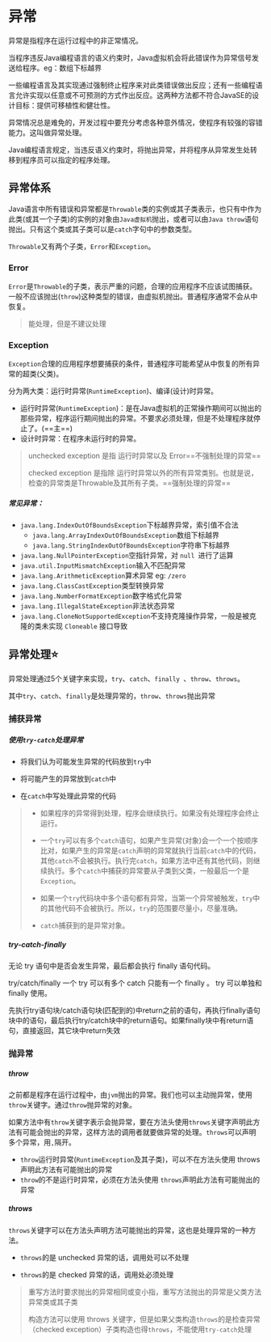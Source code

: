 # 异常

异常是指程序在运行过程中的非正常情况。

当程序违反Java编程语言的语义约束时，Java虚拟机会将此错误作为异常信号发送给程序。eg：数组下标越界

一些编程语言及其实现通过强制终止程序来对此类错误做出反应；还有一些编程语言允许实现以任意或不可预测的方式作出反应。这两种方法都不符合JavaSE的设计目标：提供可移植性和健壮性。

异常情况总是难免的，开发过程中要充分考虑各种意外情况，使程序有较强的容错能力。这叫做异常处理。

Java编程语言规定，当违反语义约束时，将抛出异常，并将程序从异常发生处转移到程序员可以指定的程序处理。

## 异常体系

Java语言中所有错误和异常都是`Throwable`类的实例或其子类表示，也只有中作为此类(或其一个子类)的实例的对象由`Java虚拟机`抛出，或者可以由`Java throw`语句抛出。只有这个类或其子类可以是`catch`字句中的参数类型。

`Throwable`又有两个子类，`Error`和`Exception`。

### Error

`Error`是`Throwable`的子类，表示严重的问题，合理的应用程序不应该试图捕获。一般不应该抛出(`throw`)这种类型的错误，由虚拟机抛出。普通程序通常不会从中恢复。

> 能处理，但是不建议处理

### Exception

`Exception`合理的应用程序想要捕获的条件，普通程序可能希望从中恢复的所有异常的超类(父类)。

分为两大类：运行时异常(`RuntimeException`)、编译(设计)时异常。

- 运行时异常(`RuntimeException`)：是在Java虚拟机的正常操作期间可以抛出的那些异常，程序运行期间抛出的异常。不要求必须处理，但是不处理程序就停止了。(==主==)
- 设计时异常：在程序未运行时的异常。

> unchecked exception 是指 运行时异常以及 Error==不强制处理的异常==
>
> checked exception 是指除 运行时异常以外的所有异常类别。也就是说，检查的异常类是Throwable及其所有子类。==强制处理的异常==

##### 常见异常：

- `java.lang.IndexOutOfBoundsException`下标越界异常，索引值不合法
  - `java.lang.ArrayIndexOutOfBoundsException`数组下标越界
  - `java.lang.StringIndexOutOfBoundsException`字符串下标越界
- `java.lang.NullPointerException`空指针异常，对 `null `进行了运算
- `java.util.InputMismatchException`输入不匹配异常
- `java.lang.ArithmeticException`算术异常 eg: `/zero`
- `java.lang.ClassCastException`类型转换异常
- `java.lang.NumberFormatException`数字格式化异常
- `java.lang.IllegalStateException`非法状态异常
- `java.lang.CloneNotSupportedException`不支持克隆操作异常，一般是被克隆的类未实现 `Cloneable` 接口导致

## 异常处理⭐

异常处理通过5个关键字来实现，`try`、`catch`、`finally `、`throw`、`throws`。

其中`try`、`catch`、`finally`是处理异常的，`throw`、`throws`抛出异常

### 捕获异常

##### 使用`try-catch`处理异常

- 将我们认为可能发生异常的代码放到`try`中

- 将可能产生的异常放到`catch`中

- 在`catch`中写处理此异常的代码

> - 如果程序的异常得到处理，程序会继续执行。如果没有处理程序会终止运行。
>
> - 一个`try`可以有多个`catch`语句，如果产生异常(对象)会一个一个按顺序比对，如果产生的异常是`catch`声明的异常就执行当前`catch`中的代码，其他`catch`不会被执行。执行完`catch`，如果方法中还有其他代码，则继续执行。多个`catch`中捕获的异常要从子类到父类，一般最后一个是`Exception`。
>
> - 如果一个`try`代码块中多个语句都有异常，当第一个异常被触发，`try`中的其他代码不会被执行。所以，`try`的范围要尽量小，尽量准确。
>
> - `catch`捕获到的是异常对象。

##### try-catch-finally

无论 try 语句中是否会发生异常，最后都会执行 finally 语句代码。

try/catch/finally 一个 try 可以有多个 catch 只能有一个 finally 。 try 可以单独和 finally 使用。

先执行try语句块/catch语句块(匹配到的)中return之前的语句，再执行finally语句块中的语句，最后执行try/catch块中的return语句。如果finally块中有return语句，直接返回，其它块中return失效

### 抛异常

##### throw

之前都是程序在运行过程中，由`jvm`抛出的异常。我们也可以主动抛异常，使用`throw`关键字。通过`throw`抛异常的对象。

如果方法中有`throw`关键字表示会抛异常，要在方法头使用`throws`关键字声明此方法有可能会抛出的异常，这样方法的调用者就要做异常的处理。`throws`可以声明多个异常，用`,`隔开。

- `throw`运行时异常(`RuntimeException`及其子类)，可以不在方法头使用 throws 声明此方法有可能抛出的异常
- `throw`的不是运行时异常，必须在方法头使用 `throws`声明此方法有可能抛出的异常

##### throws

`throws`关键字可以在方法头声明方法可能抛出的异常，这也是处理异常的一种方法。

- `throws`的是 unchecked 异常的话，调用处可以不处理

- `throws`的是 checked 异常的话，调用处必须处理

> 重写方法时要求抛出的异常相同或变小指，重写方法抛出的异常是父类方法异常类或其子类
>
> 构造方法可以使用 throws 关键字，但是如果父类构造`throws`的是检查异常（checked exception）子类构造也得`throws`，不能使用`try-catch`处理